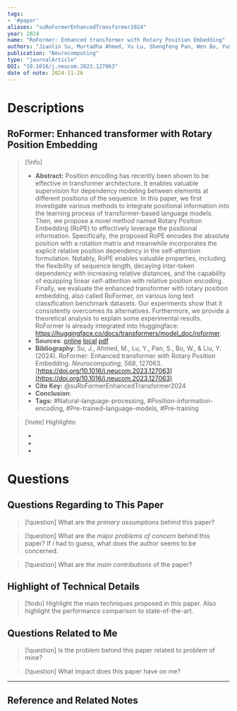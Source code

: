 ```yaml
---
tags:
- '#paper'
aliases: "suRoFormerEnhancedTransformer2024"
year: 2024
name: "RoFormer: Enhanced transformer with Rotary Position Embedding"
authors: "Jianlin Su, Murtadha Ahmed, Yu Lu, Shengfeng Pan, Wen Bo, Yunfeng Liu"
publication: "Neurocomputing"
type: "journalArticle"
DOI: "10.1016/j.neucom.2023.127063"
date of note: 2024-11-26 
---
```

# Descriptions

## RoFormer: Enhanced transformer with Rotary Position Embedding 
> [!info] 
> - **Abstract:** Position encoding has recently been shown to be effective in transformer architecture. It enables valuable supervision for dependency modeling between elements at different positions of the sequence. In this paper, we first investigate various methods to integrate positional information into the learning process of transformer-based language models. Then, we propose a novel method named Rotary Position Embedding (RoPE) to effectively leverage the positional information. Specifically, the proposed RoPE encodes the absolute position with a rotation matrix and meanwhile incorporates the explicit relative position dependency in the self-attention formulation. Notably, RoPE enables valuable properties, including the flexibility of sequence length, decaying inter-token dependency with increasing relative distances, and the capability of equipping linear self-attention with relative position encoding. Finally, we evaluate the enhanced transformer with rotary position embedding, also called RoFormer, on various long text classification benchmark datasets. Our experiments show that it consistently overcomes its alternatives. Furthermore, we provide a theoretical analysis to explain some experimental results. RoFormer is already integrated into Huggingface: https://huggingface.co/docs/transformers/model_doc/roformer. 
> - **Sources**: [online](http://zotero.org/users/13492210/items/LMPIVLEA) [local](zotero://select/library/items/LMPIVLEA) [pdf](file:////Users/lukexie/Zotero/storage/TDQUHMVD/Su%20et%20al.%20-%202024%20-%20RoFormer%20Enhanced%20transformer%20with%20Rotary%20Positio.pdf) 
> - **Bibliography**: Su, J., Ahmed, M., Lu, Y., Pan, S., Bo, W., & Liu, Y. (2024). RoFormer: Enhanced transformer with Rotary Position Embedding. _Neurocomputing_, _568_, 127063. [https://doi.org/10.1016/j.neucom.2023.127063](https://doi.org/10.1016/j.neucom.2023.127063)
> - **Cite Key:** @suRoFormerEnhancedTransformer2024 
> - **Conclusion**:
> - **Tags:** #Natural-language-processing, #Position-information-encoding, #Pre-trained-language-models, #Pre-training


>[!note] Highlights:
>
>-
>-
>-



# Questions
## Questions Regarding to This Paper


>[!question] 
>What are the *primary assumptions* behind this paper?



>[!question]
>What are the major *problems of concern* behind this paper? If i had to guess, what does the author seems to be concerned. 




>[!question]
>What are *the main contributions* of the paper?



## Highlight of Technical Details


>[!todo]
>Highlight the main techniques proposed in this paper. Also highlight the performance comparison to state-of-the-art.



## Questions Related to Me


> [!question] 
> Is the problem behind this paper related to problem of mine?



> [!question] 
> What impact does this paper have on me?




----

## Reference and Related Notes